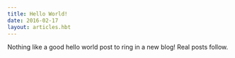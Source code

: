 ```yaml
---
title: Hello World! 
date: 2016-02-17
layout: articles.hbt
---
```

Nothing like a good hello world post to ring in a new blog! Real posts follow.
